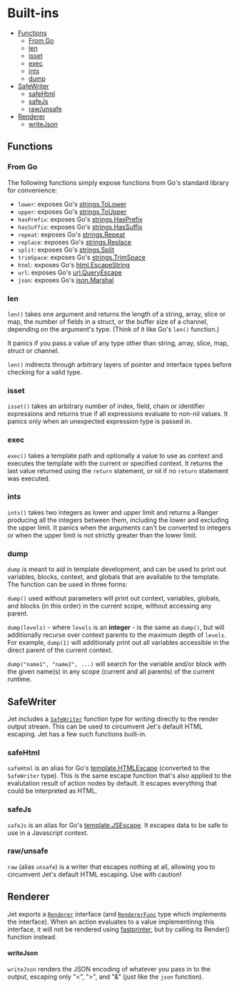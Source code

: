 # Built-ins

- [Functions](#functions)
  - [From Go](#from-go)
  - [len](#len)
  - [isset](#isset)
  - [exec](#exec)
  - [ints](#ints)
  - [dump](#dump)
- [SafeWriter](#safewriter)
  - [safeHtml](#safehtml)
  - [safeJs](#safejs)
  - [raw/unsafe](#rawunsafe)
- [Renderer](#renderer)
    - [writeJson](#writejson)

## Functions

### From Go

The following functions simply expose functions from Go's standard library for convenience:

- `lower`: exposes Go's [strings.ToLower](https://golang.org/pkg/strings/#ToLower)
- `upper`: exposes Go's [strings.ToUpper](https://golang.org/pkg/strings/#ToUpper)
- `hasPrefix`: exposes Go's [strings.HasPrefix](https://golang.org/pkg/strings/#HasPrefix)
- `hasSuffix`: exposes Go's [strings.HasSuffix](https://golang.org/pkg/strings/#HasSuffix)
- `repeat`: exposes Go's [strings.Repeat](https://golang.org/pkg/strings/#Repeat)
- `replace`: exposes Go's [strings.Replace](https://golang.org/pkg/strings/#Replace)
- `split`: exposes Go's [strings.Split](https://golang.org/pkg/strings/#Split)
- `trimSpace`: exposes Go's [strings.TrimSpace](https://golang.org/pkg/strings/#TrimSpace)
- `html`: exposes Go's [html.EscapeString](https://golang.org/pkg/html/#EscapeString)
- `url`: exposes Go's [url.QueryEscape](https://golang.org/pkg/net/url/#QueryEscape)
- `json`: exposes Go's [json.Marshal](https://golang.org/pkg/encoding/json/#Marshal)

### len

`len()` takes one argument and returns the length of a string, array, slice or map, the number of fields in a struct, or the buffer size of a channel, depending on the argument's type. (Think of it like Go's `len()` function.)

It panics if you pass a value of any type other than string, array, slice, map, struct or channel.

`len()` indirects through arbitrary layers of pointer and interface types before checking for a valid type.

### isset

`isset()` takes an arbitrary number of index, field, chain or identifier expressions and returns true if all expressions evaluate to non-nil values. It panics only when an unexpected expression type is passed in.

### exec

`exec()` takes a template path and optionally a value to use as context and executes the template with the current or specified context. It returns the last value returned using the `return` statement, or nil if no `return` statement was executed.

### ints

`ints()` takes two integers as lower and upper limit and returns a Ranger producing all the integers between them, including the lower and excluding the upper limit. It panics when the arguments can't be converted to integers or when the upper limit is not strictly greater than the lower limit.

### dump

`dump` is meant to aid in template development, and can be used to print out variables, blocks, context, and globals that are available to the template.
The function can be used in three forms:

`dump()` used without parameters will print out context, variables, globals, and blocks (in this order) in the current scope, without accessing any parent.

`dump(levels)` - where `levels` is an **integer** - is the same as `dump()`, but will additionally recurse over context parents to the maximum depth of `levels`.
For example, `dump(1)` will additionaly print out all variables accessible in the direct parent of the current context.

`dump("name1", "name2", ...)` will search for the variable and/or block with the given name(s) in any scope (current and all parents) of the current runtime.

## SafeWriter

Jet includes a [`SafeWriter`](https://pkg.go.dev/github.com/CloudyKit/jet/v5?tab=doc#SafeWriter) function type for writing directly to the render output stream. This can be used to circumvent Jet's default HTML escaping. Jet has a few such functions built-in.

### safeHtml

`safeHtml` is an alias for Go's [template.HTMLEscape](https://golang.org/pkg/text/template/#HTMLEscape) (converted to the `SafeWriter` type). This is the same escape function that's also applied to the evalutation result of action nodes by default. It escapes everything that could be interpreted as HTML.

### safeJs

`safeJs` is an alias for Go's [template.JSEscape](https://golang.org/pkg/text/template/#JSEscape). It escapes data to be safe to use in a Javascript context.

### raw/unsafe

`raw` (alias `unsafe`) is a writer that escapes nothing at all, allowing you to circumvent Jet's default HTML escaping. Use with caution!

## Renderer

Jet exports a [`Renderer`](https://pkg.go.dev/github.com/CloudyKit/jet/v5?tab=doc#Renderer) interface (and [`RendererFunc`](https://pkg.go.dev/github.com/CloudyKit/jet/v5?tab=doc#RendererFunc) type which implements the interface). When an action evaluates to a value implementinng this interface, it will not be rendered using [fastprinter](https://github.com/CloudyKit/fastprinter), but by calling its Render() function instead.

#### writeJson

`writeJson` renders the JSON encoding of whatever you pass in to the output, escaping only "<", ">", and "&" (just like the `json` function).

